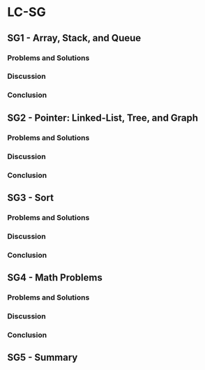 # LC-SG

## SG1 - Array, Stack, and Queue

### Problems and Solutions

### Discussion

### Conclusion

## SG2 - Pointer: Linked-List, Tree, and Graph

### Problems and Solutions

### Discussion

### Conclusion

## SG3 - Sort

### Problems and Solutions

### Discussion

### Conclusion

## SG4 - Math Problems

### Problems and Solutions

### Discussion

### Conclusion


## SG5 - Summary






